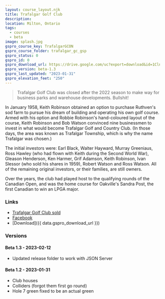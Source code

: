 ```yaml
---
layout: course_layout.njk
title: Trafalgar Golf Club
description:
location: Milton, Ontario
tags: 
  - courses
  - beta
image: splash.jpg
gspro_course_key: TrafalgarGCON
gspro_course_folder: trafalgar_gc_gsp
gspro_status: 0
gspro_id: 0
gspro_download_url: https://drive.google.com/uc?export=download&id=1ClnrgOzkBjIHAipDp3JQuNMn_cqHOmkO
gspro_version: beta-1.3
gspro_last_updated: "2023-01-31"
gspro_elevation_feet: "250"
---
```


> Trafalgar Golf Club was closed after the 2022 season to make way for business parks and warehouse developments. Bullshit!

In January 1958, Keith Robinson obtained an option to purchase Ruthven's sod farm to pursue his dream of building and operating his own golf course. Armed with his option and Robbie Robinson's hand-coloured layout of the course, Keith Robinson and Bob Watson convinced nine businessmen to invest in what would become Trafalgar Golf and Country Club. (In those days, the area was known as Trafalgar Township, which is why the name Trafalgar was chosen.)

The initial investors were: Earl Black, Walter Hayward, Murray Greeniaus, Ross Hawley (who had flown with Keith during the Second World War), Gleason Henderson, Ken Harmer, Grif Adamson, Keith Robinson, Ivan Slessor (who sold his shares in 1959), Robert Watson and Ross Watson. All of the remaining original investors, or their families, are still owners.

Over the years, the club had played host to the qualifying rounds of the Canadian Open, and was the home course for Oakville's Sandra Post, the first Canadian to win an LPGA major.

### Links

- [Trafalgar Golf Club sold](https://www.hamiltonnews.com/news-story/9248838-trafalgar-golf-and-country-club-sold-to-real-estate-company/)
- [Facebook](https://www.facebook.com/trafalgargc/)
- [Download]({{ data.gspro_download_url }})

### Versions

#### Beta 1.3 - 2023-02-12

- Updated release folder to work with JSON Server

#### Beta 1.2 - 2023-01-31

- Club houses
- Colliders (forgot them first go round)
- Hole 7 green fixed to be an actual green

